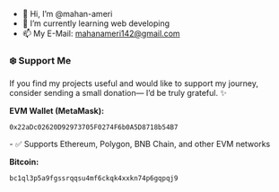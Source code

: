 - 👋 Hi, I’m @mahan-ameri
- 🌱 I’m currently learning web developing
- 📫 My E-Mail: mahanameri142@gmail.com

### ❄️ Support Me
If you find my projects useful and would like to support my journey, consider sending a small donation— I’d be truly grateful. ✨

**EVM Wallet (MetaMask):**

```
0x22aDc02620D92973705F0274F6b0A5D8718b54B7
```
\- ✅ Supports Ethereum, Polygon, BNB Chain, and other EVM networks

**Bitcoin:**
```
bc1ql3p5a9fgssrqqsu4mf6ckqk4xxkn74p6gqpqj9
```
